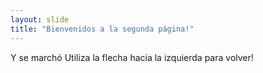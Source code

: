 ```yaml
---
layout: slide
title: "Bienvenidos a la segunda página!"
---
```

Y se marchó
Utiliza la flecha hacia la izquierda para volver!
